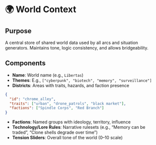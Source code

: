 # 🌍 World Context

## Purpose
A central store of shared world data used by all arcs and situation generators. Maintains tone, logic consistency, and allows bridgeability.

## Components

- **Name**: World name (e.g., `Libertas`)
- **Themes**: E.g., `["cyberpunk", "biotech", "memory", "surveillance"]`
- **Districts**: Areas with traits, hazards, and faction presence

```json
{
  "id": "chrome_alley",
  "traits": ["urban", "drone_patrols", "black market"],
  "factions": ["Spindle Corps", "Red Branch"]
}
```

- **Factions**: Named groups with ideology, territory, influence
- **Technology/Lore Rules**: Narrative rulesets (e.g., “Memory can be traded”, “Clone shells degrade over time”)
- **Tension Sliders**: Overall tone of the world (0–10 scale)
